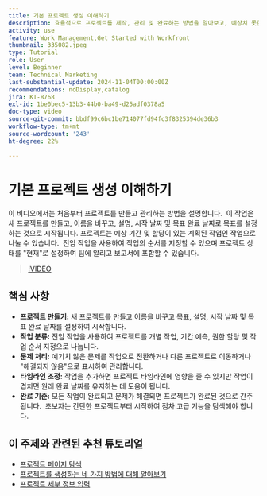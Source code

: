 ```yaml
---
title: 기본 프로젝트 생성 이해하기
description: 효율적으로 프로젝트를 제작, 관리 및 완료하는 방법을 알아보고, 예상치 못한 문제를 처리하고, 초보 사용자 친화적인 팁을 살펴보고 필수적인 프로젝트 관리 기능을 익혀봅니다. ​
activity: use
feature: Work Management,Get Started with Workfront
thumbnail: 335082.jpeg
type: Tutorial
role: User
level: Beginner
team: Technical Marketing
last-substantial-update: 2024-11-04T00:00:00Z
recommendations: noDisplay,catalog
jira: KT-8768
exl-id: 1be0bec5-13b3-44b0-ba49-d25adf0378a5
doc-type: video
source-git-commit: bbdf99c6bc1be714077fd94fc3f8325394de36b3
workflow-type: tm+mt
source-wordcount: '243'
ht-degree: 22%

---
```


# 기본 프로젝트 생성 이해하기

이 비디오에서는 처음부터 프로젝트를 만들고 관리하는 방법을 설명합니다. &#x200B; 이 작업은 새 프로젝트를 만들고, 이름을 바꾸고, 설명, 시작 날짜 및 목표 완료 날짜로 목표를 설정하는 것으로 시작됩니다. 프로젝트는 예상 기간 및 할당이 있는 계획된 작업인 작업으로 나눌 수 있습니다. &#x200B; 전임 작업을 사용하여 작업의 순서를 지정할 수 있으며 프로젝트 상태를 &quot;현재&quot;로 설정하여 팀에 알리고 보고서에 포함할 수 있습니다. &#x200B;


>[!VIDEO](https://video.tv.adobe.com/v/3435901/?quality=12&learn=on&enablevpops=1&captions=kor)

## 핵심 사항

* **프로젝트 만들기:** 새 프로젝트를 만들고 이름을 바꾸고 목표, 설명, 시작 날짜 및 목표 완료 날짜를 설정하여 시작합니다.
* **작업 분류:** 전임 작업을 사용하여 프로젝트를 개별 작업, 기간 예측, 권한 할당 및 작업 순서 지정으로 나눕니다. &#x200B;
* **문제 처리:** 예기치 않은 문제를 작업으로 전환하거나 다른 프로젝트로 이동하거나 &quot;해결되지 않음&quot;으로 표시하여 관리합니다&#x200B;.
* **타임라인 조정:** 작업을 추가하면 프로젝트 타임라인에 영향을 줄 수 있지만 작업이 겹치면 원래 완료 날짜를 유지하는 데 도움이 됩니다. &#x200B;
* **완료 기준:** 모든 작업이 완료되고 문제가 해결되면 프로젝트가 완료된 것으로 간주됩니다. &#x200B; 초보자는 간단한 프로젝트부터 시작하여 점차 고급 기능을 탐색해야 합니다. &#x200B;


## 이 주제와 관련된 추천 튜토리얼

* [프로젝트 페이지 탐색](/help/manage-work/projects/navigate-the-project-page.md)
* [프로젝트를 생성하는 네 가지 방법에 대해 알아보기](/help/manage-work/projects/understand-other-ways-to-create-projects.md)
* [프로젝트 세부 정보 입력](/help/manage-work/projects/fill-in-the-project-details.md)

